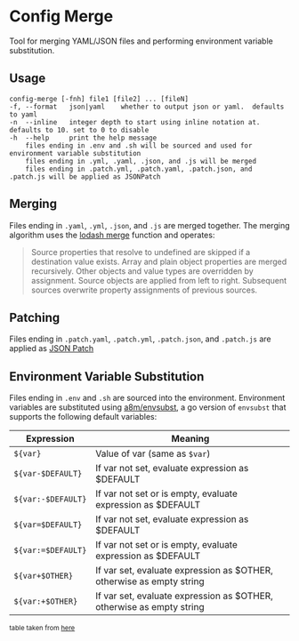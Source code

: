 # Config Merge

Tool for merging YAML/JSON files and performing environment variable substitution.

## Usage

```
config-merge [-fnh] file1 [file2] ... [fileN]
-f, --format   json|yaml    whether to output json or yaml.  defaults to yaml
-n  --inline   integer depth to start using inline notation at.  defaults to 10. set to 0 to disable
-h  --help     print the help message
    files ending in .env and .sh will be sourced and used for environment variable substitution
    files ending in .yml, .yaml, .json, and .js will be merged
    files ending in .patch.yml, .patch.yaml, .patch.json, and .patch.js will be applied as JSONPatch
```

## Merging

Files ending in `.yaml`, `.yml`, `.json`, and `.js` are merged together.  The merging algorithm uses the [lodash merge](https://lodash.com/docs/4.17.4#merge) function and operates:

> Source properties that resolve to undefined are skipped if a destination value exists. Array and plain object properties are merged recursively. Other objects and value types are overridden by assignment. Source objects are applied from left to right. Subsequent sources overwrite property assignments of previous sources.

## Patching

Files ending in `.patch.yaml`, `.patch.yml`, `.patch.json`, and `.patch.js` are applied as [JSON Patch](http://jsonpatch.com/)

## Environment Variable Substitution

Files ending in `.env` and `.sh` are sourced into the environment.  Environment variables are substituted using [a8m/envsubst](https://github.com/a8m/envsubst), a go version of `envsubst` that supports the following default variables:

|__Expression__     | __Meaning__    |
| ----------------- | -------------- |
|`${var}`	   | Value of var (same as `$var`)
|`${var-$DEFAULT}`  | If var not set, evaluate expression as $DEFAULT
|`${var:-$DEFAULT}` | If var not set or is empty, evaluate expression as $DEFAULT
|`${var=$DEFAULT}`  | If var not set, evaluate expression as $DEFAULT
|`${var:=$DEFAULT}` | If var not set or is empty, evaluate expression as $DEFAULT
|`${var+$OTHER}`	   | If var set, evaluate expression as $OTHER, otherwise as empty string
|`${var:+$OTHER}`   | If var set, evaluate expression as $OTHER, otherwise as empty string
<sub>table taken from [here](http://www.tldp.org/LDP/abs/html/refcards.html#AEN22728)</sub>
